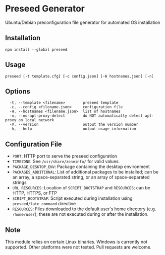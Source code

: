 # Preseed Generator

Ubuntu/Debian preconfiguration file generator for automated OS installation

## Installation
```
npm install --global preseed
```

## Usage
```
preseed [-t template.cfg] [-c config.json] [-H hostnames.json] [-n]
```

## Options
```
  -t, --template <filename>        preseed template
  -c, --config <filename.json>     configuration file
  -H, --hostnames <filename.json>  list of hostnames
  -n, --no-apt-proxy-detect        do NOT automatically detect apt-proxy on local network
  -V, --version                    output the version number
  -h, --help                       output usage information
```

## Configuration File

- `PORT`: HTTP port to serve the preseed configuration
- `TIMEZONE`: See `/usr/share/zoneinfo/` for valid values.
- `PACKAGE_DESKTOP_ENV`: Package containing the desktop environment
- `PACKAGES_ADDITIONAL`: List of additional packages to be installed; can be an array, a space-separated string, or an array of space-separated strings
- `URL_RESOURCES`: Location of `SCRIPT_BOOTSTRAP` and `RESOURCES`; can be HTTP, HTTPS, or FTP
- `SCRIPT_BOOTSTRAP`: Script executed during installation using `preseed/late_command` directive
- `RESOURCES`: Files downloaded to the default user's home directory (e.g. `/home/user`); these are not executed during or after the installation.

## Note

 This module relies on certain Linux binaries. Windows is currently not supported. Other platforms were not tested. Pull requests are welcome.
